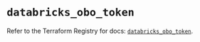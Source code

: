 # `databricks_obo_token`

Refer to the Terraform Registry for docs: [`databricks_obo_token`](https://registry.terraform.io/providers/databricks/databricks/1.49.0/docs/resources/obo_token).
